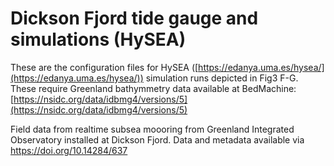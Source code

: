 # Dickson Fjord tide gauge and simulations (HySEA)

These are the configuration files for HySEA ([https://edanya.uma.es/hysea/](https://edanya.uma.es/hysea/)) simulation runs depicted in Fig3 F-G. These require Greenland bathymmetry data available at BedMachine: [https://nsidc.org/data/idbmg4/versions/5](https://nsidc.org/data/idbmg4/versions/5)

Field data from realtime subsea moooring from Greenland Integrated Observatory installed at Dickson Fjord. Data and metadata available via https://doi.org/10.14284/637